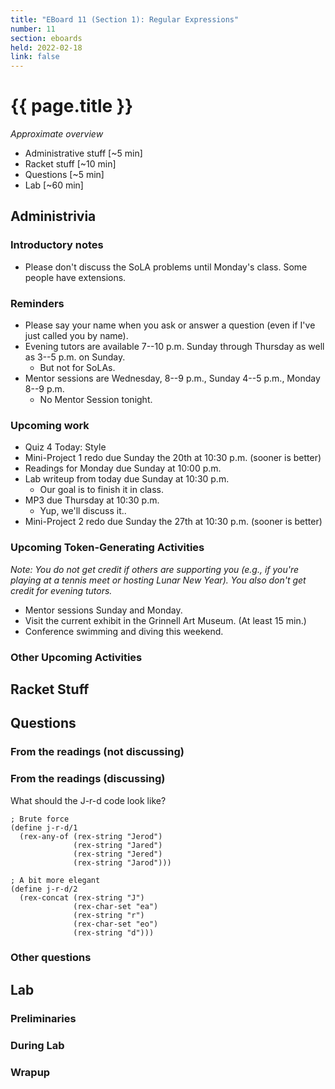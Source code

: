 ```yaml
---
title: "EBoard 11 (Section 1): Regular Expressions"
number: 11
section: eboards
held: 2022-02-18
link: false
---
```

# {{ page.title }}

_Approximate overview_

* Administrative stuff [~5 min]
* Racket stuff [~10 min]
* Questions [~5 min]
* Lab [~60 min]

Administrivia
-------------

### Introductory notes

* Please don't discuss the SoLA problems until Monday's class.  Some people
  have extensions.

### Reminders

* Please say your name when you ask or answer a question (even if I've
  just called you by name).
* Evening tutors are available 7--10 p.m. Sunday through Thursday as
  well as 3--5 p.m. on Sunday.
    * But not for SoLAs.
* Mentor sessions are Wednesday, 8--9 p.m., Sunday 4--5 p.m., Monday 8--9 p.m.
    * No Mentor Session tonight.

### Upcoming work

* Quiz 4 Today: Style
* Mini-Project 1 redo due Sunday the 20th at 10:30 p.m. (sooner is better)
* Readings for Monday due Sunday at 10:00 p.m.
* Lab writeup from today due Sunday at 10:30 p.m.
    * Our goal is to finish it in class.
* MP3 due Thursday at 10:30 p.m.
    * Yup, we'll discuss it..
* Mini-Project 2 redo due Sunday the 27th at 10:30 p.m. (sooner is better)

### Upcoming Token-Generating Activities

_Note: You do not get credit if others are supporting you (e.g., if you're
playing at a tennis meet or hosting Lunar New Year).  You also don't get
credit for evening tutors._

* Mentor sessions Sunday and Monday.
* Visit the current exhibit in the Grinnell Art Museum.  (At least 15 min.)
* Conference swimming and diving this weekend.

### Other Upcoming Activities

Racket Stuff
------------

Questions
---------

### From the readings (not discussing)

### From the readings (discussing)

What should the J-r-d code look like?

```
; Brute force
(define j-r-d/1
  (rex-any-of (rex-string "Jerod")
              (rex-string "Jared")
              (rex-string "Jered")
              (rex-string "Jarod")))

; A bit more elegant
(define j-r-d/2
  (rex-concat (rex-string "J")
              (rex-char-set "ea")
              (rex-string "r")
              (rex-char-set "eo")
              (rex-string "d")))
```

### Other questions

Lab
---

### Preliminaries

### During Lab

### Wrapup

